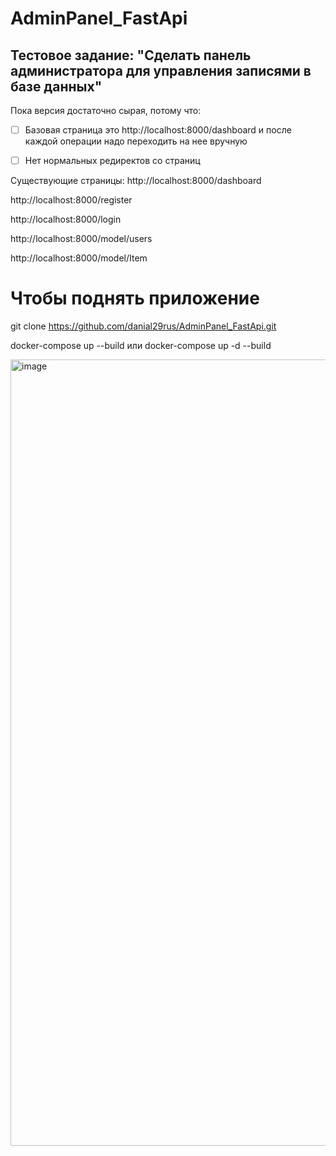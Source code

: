 # AdminPanel_FastApi

## Тестовое задание: "Сделать панель администратора для управления записями в базе данных"

Пока версия достаточно сырая, потому что:
- [ ] Базовая страница это http://localhost:8000/dashboard и после каждой операции надо переходить на нее вручную 
- [ ] Нет нормальных редиректов со страниц


Существующие страницы:
http://localhost:8000/dashboard

http://localhost:8000/register

http://localhost:8000/login

http://localhost:8000/model/users

http://localhost:8000/model/Item


# Чтобы поднять приложение 
git clone https://github.com/danial29rus/AdminPanel_FastApi.git

docker-compose up --build или docker-compose up -d --build



<img width="1258" alt="image" src="https://user-images.githubusercontent.com/70702619/230859609-ea9e0acd-b9d0-43c3-a729-c414c1f4bea7.png">


